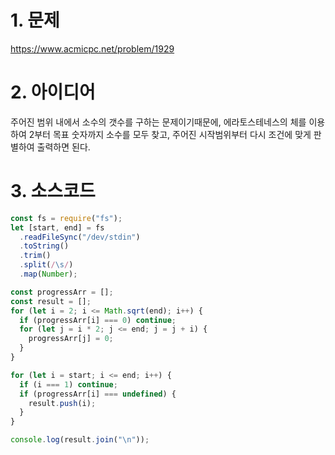 # 1. 문제

https://www.acmicpc.net/problem/1929

# 2. 아이디어

주어진 범위 내에서 소수의 갯수를 구하는 문제이기때문에, 에라토스테네스의 체를 이용하여 2부터 목표 숫자까지 소수를 모두 찾고, 주어진 시작범위부터 다시 조건에 맞게 판별하여 출력하면 된다.

# 3. 소스코드

```javascript
const fs = require("fs");
let [start, end] = fs
  .readFileSync("/dev/stdin")
  .toString()
  .trim()
  .split(/\s/)
  .map(Number);

const progressArr = [];
const result = [];
for (let i = 2; i <= Math.sqrt(end); i++) {
  if (progressArr[i] === 0) continue;
  for (let j = i * 2; j <= end; j = j + i) {
    progressArr[j] = 0;
  }
}

for (let i = start; i <= end; i++) {
  if (i === 1) continue;
  if (progressArr[i] === undefined) {
    result.push(i);
  }
}

console.log(result.join("\n"));
```
